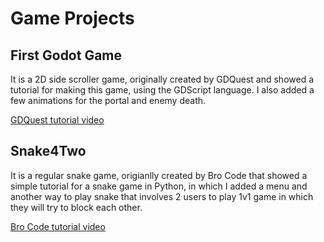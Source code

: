 # Game Projects

## First Godot Game

It is a 2D side scroller game, originally created by GDQuest and showed a tutorial for making this game, using the GDScript language.
I also added a few animations for the portal and enemy death.

[GDQuest tutorial video](https://www.youtube.com/watch?v=Mc13Z2gboEk&t=1s&ab_channel=GDQuest) 

## Snake4Two

It is a regular snake game, origianlly created by Bro Code that showed a simple tutorial for a snake game in Python, in which I added a menu and another way to play snake that involves 2 users to play 1v1 game in which they will try to block each other.

[Bro Code tutorial video](https://www.youtube.com/watch?v=bfRwxS5d0SI&ab_channel=BroCode)
